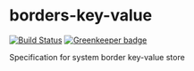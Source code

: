 # borders-key-value

[![Build Status](https://travis-ci.org/actano/borders-key-value.svg?branch=master)](https://travis-ci.org/actano/borders-key-value)
[![Greenkeeper badge](https://badges.greenkeeper.io/actano/borders-key-value.svg)](https://greenkeeper.io/)

Specification for system border key-value store
